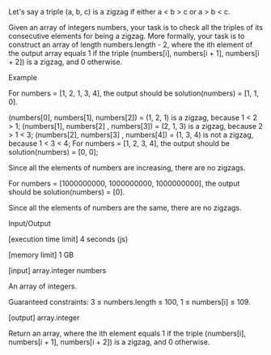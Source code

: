 Let's say a triple (a, b, c) is a zigzag if either a < b > c or a > b < c.

Given an array of integers numbers, your task is to check all the triples of its consecutive elements for being a zigzag. More formally, your task is to construct an array of length numbers.length - 2, where the ith element of the output array equals 1 if the triple (numbers[i], numbers[i + 1], numbers[i + 2]) is a zigzag, and 0 otherwise.

Example

For numbers = [1, 2, 1, 3, 4], the output should be solution(numbers) = [1, 1, 0].

(numbers[0], numbers[1], numbers[2]) = (1, 2, 1) is a zigzag, because 1 < 2 > 1;
(numbers[1], numbers[2] , numbers[3]) = (2, 1, 3) is a zigzag, because 2 > 1 < 3;
(numbers[2], numbers[3] , numbers[4]) = (1, 3, 4) is not a zigzag, because 1 < 3 < 4;
For numbers = [1, 2, 3, 4], the output should be solution(numbers) = [0, 0];

Since all the elements of numbers are increasing, there are no zigzags.

For numbers = [1000000000, 1000000000, 1000000000], the output should be solution(numbers) = [0].

Since all the elements of numbers are the same, there are no zigzags.

Input/Output

[execution time limit] 4 seconds (js)

[memory limit] 1 GB

[input] array.integer numbers

An array of integers.

Guaranteed constraints:
3 ≤ numbers.length ≤ 100,
1 ≤ numbers[i] ≤ 109.

[output] array.integer

Return an array, where the ith element equals 1 if the triple (numbers[i], numbers[i + 1], numbers[i + 2]) is a zigzag, and 0 otherwise.